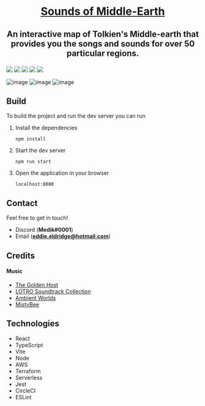 
<h1 align="center">
  <br>
  <a href="https://sounds-of-middle-earth.com/">Sounds of Middle-Earth</a>
</h1>

<h2 align="center">
  <p>An interactive map of Tolkien's Middle-earth that provides you the songs and sounds for over 50 particular regions.</p>
</h1>

![](https://img.shields.io/circleci/build/github/EddieEldridge/sounds-of-middle-earth?style=for-the-badge)
![](https://img.shields.io/github/commit-activity/w/EddieEldridge/sounds-of-middle-earth?style=for-the-badge)
![](https://img.shields.io/website?style=for-the-badge&url=https%3A%2F%2Fsounds-of-middle-earth.com)
![](https://img.shields.io/github/issues/EddieEldridge/sounds-of-middle-earth?style=for-the-badge)
![](https://img.shields.io/github/stars/EddieEldridge/sounds-of-middle-earth?style=for-the-badge)

![image](https://user-images.githubusercontent.com/22448079/212663542-8e65c83e-d12b-45b0-9c0b-4c7929e4ca1c.png)
![image](https://user-images.githubusercontent.com/22448079/225434857-316cb106-70b4-4851-b1b4-2cbc07d66a22.png)
![image](https://user-images.githubusercontent.com/22448079/225435149-a0aab723-0e12-47ae-be82-7b4b21148551.png)


## Build
To build the project and run the dev server you can run

1. Install the dependencies

    ```npm install```

2. Start the dev server


    ```npm run start```

3. Open the application in your browser


    ```localhost:8080```

 ## Contact
 Feel free to get in touch!
 - Discord (**Medik#0001**)
 - Email (**eddie.eldridge@hotmail.com**)

## Credits
#### Music
- [The Golden Host](https://www.youtube.com/user/suprbroadwaygrl)
- [LOTRO Soundtrack Collection](https://www.youtube.com/channel/UCjrlJLts89CTTqRD4B6vGxQ)
- [Ambient Worlds](https://www.youtube.com/c/AmbientWorlds)
- [MistyBee](https://mistybeee.com/)

## Technologies
- React
- TypeScript
- Vite
- Node
- AWS
- Terraform
- Serverless
- Jest
- CircleCI
- ESLint
